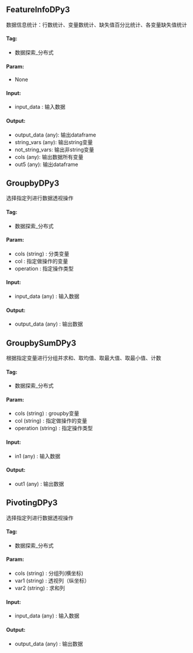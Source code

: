 
## FeatureInfoDPy3

数据信息统计：行数统计、变量数统计、缺失值百分比统计、各变量缺失值统计

#### Tag:
* 数据探索_分布式

#### Param:
* None

#### Input:
* input_data : 输入数据

#### Output:
* output_data (any): 输出dataframe
* string_vars (any): 输出string变量
* not_string_vars: 输出非string变量
* cols (any): 输出数据所有变量
* out5 (any): 输出dataframe

## GroupbyDPy3

选择指定列进行数据透视操作

#### Tag:
* 数据探索_分布式

#### Param:
* cols (string) : 分类变量
* col : 指定做操作的变量
* operation : 指定操作类型

#### Input:
* input_data (any) : 输入数据

#### Output:
* output_data (any) : 输出数据

## GroupbySumDPy3

根据指定变量进行分组并求和、取均值、取最大值、取最小值、计数

#### Tag:
* 数据探索_分布式

#### Param:
* cols (string) : groupby变量
* col (string) : 指定做操作的变量
* operation (string) : 指定操作类型

#### Input:
* in1 (any) : 输入数据

#### Output:
* out1 (any) : 输出数据

## PivotingDPy3

选择指定列进行数据透视操作

#### Tag:
* 数据探索_分布式

#### Param:
* cols (string) : 分组列(横坐标)
* var1 (string) : 透视列（纵坐标）
* var2 (string) : 求和列

#### Input:
* input_data (any) : 输入数据

#### Output:
* output_data (any) : 输出数据

